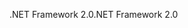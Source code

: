 <span data-ttu-id="11438-101">.NET Framework 2.0</span><span class="sxs-lookup"><span data-stu-id="11438-101">.NET Framework 2.0</span></span>